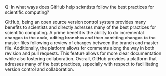 Q: In what ways does GitHub help scientists follow the best practices for scientific computing?

GitHub, being an open source version control system provides many benefits to scientists and directly adresses many of the best practices for scientific computing. A prime benefit is the ability to do incremental changes to the code, editing branches and then comitting changes to the master files following a review of changes between the branch and master file. Additionally, the platform allows for comments along the way in both revision and pull requests. This feature allows for more clear documentation while also fostering collaboration. Overall, GitHub provides a platform that adresses many of the best practices, especially with respect to facillitating version control and collaboration.
